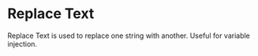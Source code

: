 # Replace Text

Replace Text is used to replace one string with another. Useful for variable injection.